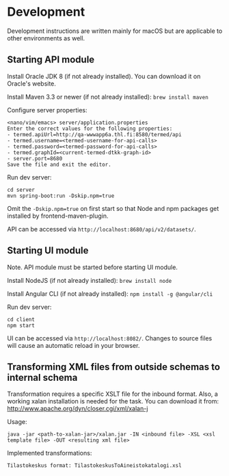 # Development

Development instructions are written mainly for macOS but are applicable to
other environments as well.

## Starting API module

Install Oracle JDK 8 (if not already installed). You can download it on Oracle's
website.

Install Maven 3.3 or newer (if not already installed): `brew install maven`

Configure server properties:

    <nano/vim/emacs> server/application.properties
    Enter the correct values for the following properties:
    - termed.apiUrl=http://qa-wwwapp6a.thl.fi:8580/termed/api
    - termed.username=<termed-username-for-api-calls>
    - termed.password=<termed-password-for-api-calls>
    - termed.graphId=<current-termed-dtkk-graph-id>
    - server.port=8680
    Save the file and exit the editor.

Run dev server:

    cd server
    mvn spring-boot:run -Dskip.npm=true

Omit the `-Dskip.npm=true` on first start so that Node and npm packages get
installed by frontend-maven-plugin.

API can be accessed via `http://localhost:8680/api/v2/datasets/`.

## Starting UI module

Note. API module must be started before starting UI module.

Install NodeJS (if not already installed): `brew install node`

Install Angular CLI (if not already installed): `npm install -g @angular/cli`

Run dev server:

    cd client
    npm start

UI can be accessed via `http://localhost:8082/`. Changes to source files will
cause an automatic reload in your browser.

## Transforming XML files from outside schemas to internal schema

Transformation requires a specific XSLT file for the inbound format. Also, a working xalan installation is needed for the task. You can download it from: http://www.apache.org/dyn/closer.cgi/xml/xalan-j

Usage:

    java -jar <path-to-xalan-jar>/xalan.jar -IN <inbound file> -XSL <xsl template file> -OUT <resulting xml file>

Implemented transformations:

    Tilastokeskus format: TilastokeskusToAineistokatalogi.xsl
